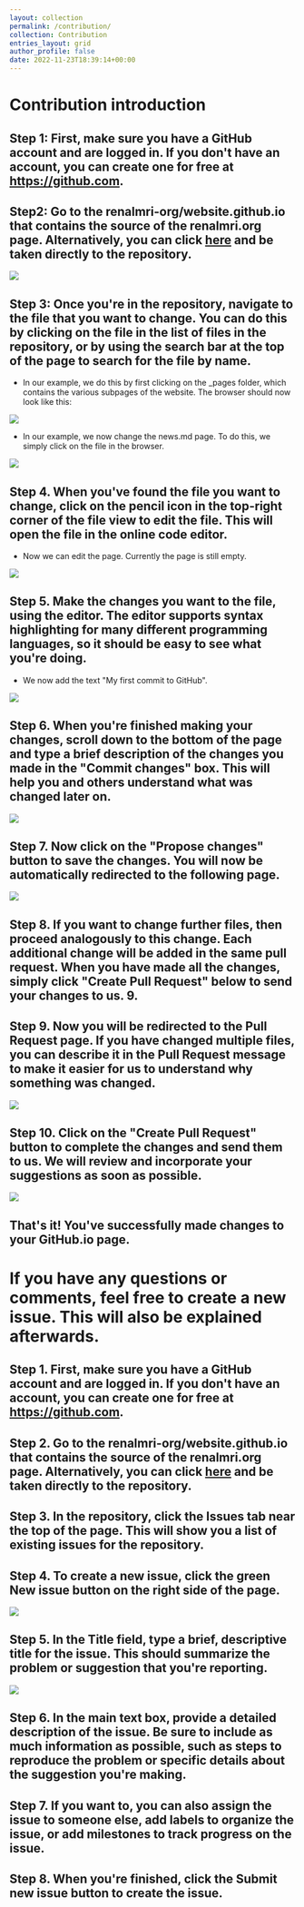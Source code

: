 ```yaml
---
layout: collection
permalink: /contribution/
collection: Contribution
entries_layout: grid
author_profile: false
date: 2022-11-23T18:39:14+00:00
---
```


# Contribution introduction

## Step 1:	First, make sure you have a GitHub account and are logged in. If you don't have an account, you can create one for free at https://github.com.

## Step2: 	Go to the renalmri-org/website.github.io that contains the source of the renalmri.org page. Alternatively, you can click [here](https://github.com/renalmri-org/website.github.io) and be taken directly to the repository.

![](/assets/images/step1.png)


## Step 3: Once you're in the repository, navigate to the file that you want to change. You can do this by clicking on the file in the list of files in the repository, or by using the search bar at the top of the page to search for the file by name.
  - In our example, we do this by first clicking on the _pages folder, which contains the various subpages of the website. The browser should now look like this:

![](/assets/images/step2.png)

- In our example, we now change the news.md page. To do this, we simply click on the file in the browser.

![](/assets/images/step3.png)


## Step 4.	When you've found the file you want to change, click on the pencil icon in the top-right corner of the file view to edit the file. This will open the file in the online code editor. 
- Now we can edit the page. Currently the page is still empty.

![](/assets/images/step4.png)

## Step 5.	Make the changes you want to the file, using the editor. The editor supports syntax highlighting for many different programming languages, so it should be easy to see what you're doing.

- We now add the text "My first commit to GitHub".

![](/assets/images/step5.png)

## Step 6. When you're finished making your changes, scroll down to the bottom of the page and type a brief description of the changes you made in the "Commit changes" box. This will help you and others understand what was changed later on.

![](/assets/images/step6.png)


## Step 7. Now click on the "Propose changes" button to save the changes. You will now be automatically redirected to the following page.

![](/assets/images/step7.png)

## Step 8. If you want to change further files, then proceed analogously to this change. Each additional change will be added in the same pull request. When you have made all the changes, simply click "Create Pull Request" below to send your changes to us. 9. 

## Step 9. Now you will be redirected to the Pull Request page. If you have changed multiple files, you can describe it in the Pull Request message to make it easier for us to understand why something was changed. 

![](/assets/images/step8.png)

## Step 10. Click on the "Create Pull Request" button to complete the changes and send them to us. We will review and incorporate your suggestions as soon as possible.

![](/assets/images/step9.png)

## That's it! You've successfully made changes to your GitHub.io page. 

# If you have any questions or comments, feel free to create a new issue. This will also be explained afterwards.

## Step 1.	First, make sure you have a GitHub account and are logged in. If you don't have an account, you can create one for free at https://github.com.

## Step 2.	Go to the renalmri-org/website.github.io that contains the source of the renalmri.org page. Alternatively, you can click [here](https://github.com/renalmri-org/website.github.io) and be taken directly to the repository.

## Step 3.	In the repository, click the Issues tab near the top of the page. This will show you a list of existing issues for the repository.

## Step 4.	To create a new issue, click the green New issue button on the right side of the page.

![](/assets/images/step11.png)

## Step 5.	In the Title field, type a brief, descriptive title for the issue. This should summarize the problem or suggestion that you're reporting.

![](/assets/images/step12.png)

## Step 6.	In the main text box, provide a detailed description of the issue. Be sure to include as much information as possible, such as steps to reproduce the problem or specific details about the suggestion you're making.

## Step 7.	If you want to, you can also assign the issue to someone else, add labels to organize the issue, or add milestones to track progress on the issue.

## Step 8.	When you're finished, click the Submit new issue button to create the issue.
